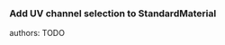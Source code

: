 ### Add UV channel selection to StandardMaterial

<div class="release-feature-authors">authors: TODO</div>
